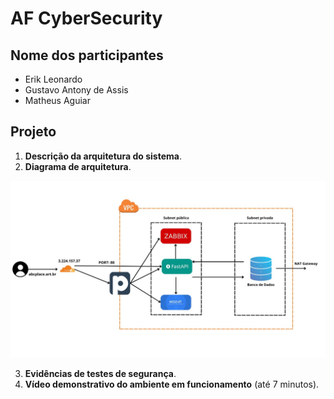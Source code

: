 # AF CyberSecurity

## Nome dos participantes

- Erik Leonardo
- Gustavo Antony de Assis
- Matheus Aguiar

## Projeto

1. **Descrição da arquitetura do sistema**.
2. **Diagrama de arquitetura**.

![Diagrama de arquitetura](./imgs/arq_img.jpeg)

3. **Evidências de testes de segurança**.
4. **Vídeo demonstrativo do ambiente em funcionamento** (até 7 minutos).
